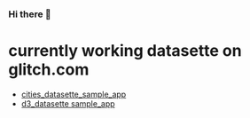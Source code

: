 ### Hi there 👋
# currently working datasette on glitch.com
- [cities_datasette_sample_app](https://tundra-plausible-timimus.glitch.me/)    
- [d3_datasette sample_app](https://organic-harsh-actor.glitch.me/)


<!--
**der0pa/der0pa** is a ✨ _special_ ✨ repository because its `README.md` (this file) appears on your GitHub profile.


Here are some ideas to get you started:

- 🔭 I’m currently working on ... 'glitch' apps
- 🌱 I’m currently learning ...
- 👯 I’m looking to collaborate on ...
- 🤔 I’m looking for help with ...
- 💬 Ask me about ...
- 📫 How to reach me: ...
- 😄 Pronouns: ...
- ⚡ Fun fact: ...
-->

